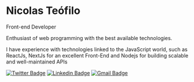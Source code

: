 # Nicolas Teófilo

Front-end Developer

Enthusiast of web programming with the best available technologies.

I have experience with technologies linked to the JavaScript world, such as ReactJs, NextJs for an excellent Front-End and Nodejs for building scalable and well-maintained APIs

[![Twitter Badge](https://img.shields.io/badge/-@onicolateofilo-06092B?style=flat-square&labelColor=06092B&logo=twitter&logoColor=white&link=https://twitter.com/onicolateofilo)](https://twitter.com/onicolateofilo) 
[![Linkedin Badge](https://img.shields.io/badge/-Nicolas%20Teófilo-06092B?style=flat-square&logo=Linkedin&logoColor=white&link=https://www.linkedin.com/in/nicolasteofilo/)](https://www.linkedin.com/in/nicolasteofilo/) 
[![Gmail Badge](https://img.shields.io/badge/-contato.nicolasteofilo@gmail.com-06092B?style=flat-square&logo=Gmail&logoColor=white&link=mailto:contato.nicolasteofilo@gmail.com)](mailto:contato.nicolasteofilo@gmail.com)
